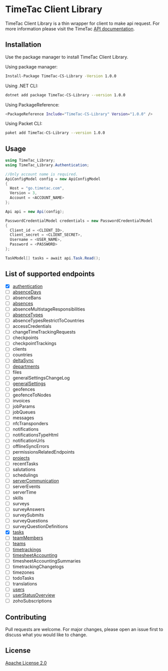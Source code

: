 # TimeTac Client Library

TimeTac Client Library is a thin wrapper for client to make api request. For more information please visit the TimeTac [API documentation](https://api.timetac.com/).

## Installation

Use the package manager to install TimeTac Client Library.

Using package manager:

```bash
Install-Package TimeTac-CS-Library -Version 1.0.0
```

Using .NET CLI:

```bash
dotnet add package TimeTac-CS-Library --version 1.0.0
```

Using PackageReference:

```bash
<PackageReference Include="TimeTac-CS-Library" Version="1.0.0" />
```

Using Packet CLI:

```bash
paket add TimeTac-CS-Library --version 1.0.0
```

## Usage

```csharp
using TimeTac_Library;
using TimeTac_Library.Authentication;

//Only account name is required.
ApiConfigModel config = new ApiConfigModel
{
  Host = "go.timetac.com",
  Version = 3,
  Account = <ACCOUNT_NAME>
};

Api api = new Api(config);

PasswordCredentialModel credentials = new PasswordCredentialModel
{
  Client_id = <CLIENT_ID>,
  Client_secret = <CLIENT_SECRET>,
  Username = <USER_NAME>,
  Password = <PASSWORD>
};

TaskModel[] tasks = await api.Task.Read();
```

## List of supported endpoints

- [x] [authentication](https://api.timetac.com/doc/v3#tag/authentication)
- [ ] [absenceDays](https://api.timetac.com/doc/v3#tag/absenceDays)
- [ ] absenceBans
- [ ] [absences](https://api.timetac.com/doc/v3#tag/absences)
- [ ] absenceMultistageResponsibilities
- [ ] [absenceTypes](https://api.timetac.com/doc/v3#tag/absenceTypes)
- [ ] absenceTypesRestrictToCountries
- [ ] accessCredentials
- [ ] changeTimeTrackingRequests
- [ ] checkpoints
- [ ] checkpointTrackings
- [ ] clients
- [ ] countries
- [ ] [deltaSync](https://api.timetac.com/doc/v3#tag/deltaSync)
- [ ] [departments](https://api.timetac.com/doc/v3#tag/departments)
- [ ] files
- [ ] generalSettingsChangeLog
- [ ] [generalSettings](https://api.timetac.com/doc/v3#tag/generalSettings)
- [ ] geofences
- [ ] geofenceToNodes
- [ ] invoices
- [ ] jobParams
- [ ] jobQueues
- [ ] messages
- [ ] nfcTransponders
- [ ] notifications
- [ ] notificationsTypeHtml
- [ ] notificationUrls
- [ ] offlineSyncErrors
- [ ] permissionsRelatedEndpoints
- [ ] [projects](https://api.timetac.com/doc/v3#tag/projects)
- [ ] recentTasks
- [ ] salutations
- [ ] schedulings
- [ ] [serverCommunication]()
- [ ] serverEvents
- [ ] serverTime
- [ ] skills
- [ ] surveys
- [ ] surveyAnswers
- [ ] surveySubmits
- [ ] surveyQuestions
- [ ] surveyQuestionDefinitions
- [x] [tasks](https://api.timetac.com/doc/v3#tag/tasks)
- [ ] [teamMembers](https://api.timetac.com/doc/v3#tag/teamMembers)
- [ ] [teams](https://api.timetac.com/doc/v3#tag/teams)
- [ ] [timetrackings](https://api.timetac.com/doc/v3#tag/timetrackings)
- [ ] [timesheetAccounting](https://api.timetac.com/doc/v3#tag/timesheetAccounting)
- [ ] timesheetAccountingSummaries
- [ ] timetrackingChangelogs
- [ ] timezones
- [ ] todoTasks
- [ ] translations
- [ ] [users](https://api.timetac.com/doc/v3#tag/users)
- [ ] [userStatusOverview](https://api.timetac.com/doc/v3#tag/userStatusOverview)
- [ ] zohoSubscriptions

## Contributing

Pull requests are welcome. For major changes, please open an issue first to discuss what you would like to change.


## License

[Apache License 2.0](https://choosealicense.com/licenses/apache-2.0/)
